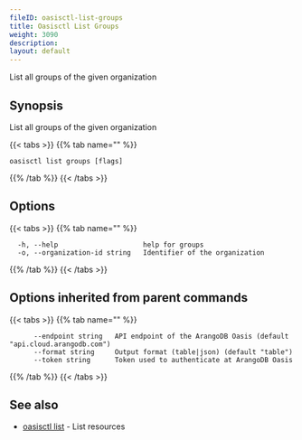 ```yaml
---
fileID: oasisctl-list-groups
title: Oasisctl List Groups
weight: 3090
description: 
layout: default
---
```

List all groups of the given organization

## Synopsis

List all groups of the given organization

{{< tabs >}}
{{% tab name="" %}}
```
oasisctl list groups [flags]
```
{{% /tab %}}
{{< /tabs >}}

## Options

{{< tabs >}}
{{% tab name="" %}}
```
  -h, --help                     help for groups
  -o, --organization-id string   Identifier of the organization
```
{{% /tab %}}
{{< /tabs >}}

## Options inherited from parent commands

{{< tabs >}}
{{% tab name="" %}}
```
      --endpoint string   API endpoint of the ArangoDB Oasis (default "api.cloud.arangodb.com")
      --format string     Output format (table|json) (default "table")
      --token string      Token used to authenticate at ArangoDB Oasis
```
{{% /tab %}}
{{< /tabs >}}

## See also

* [oasisctl list]()	 - List resources

